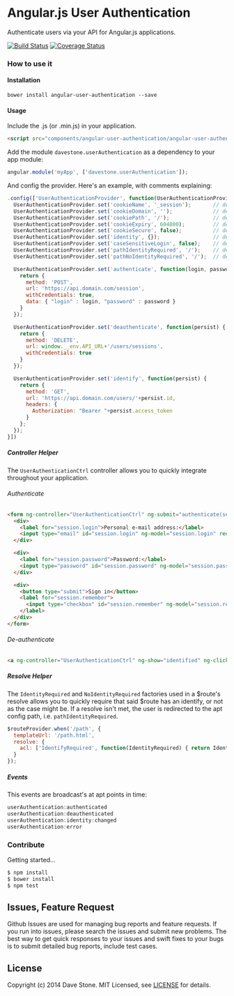 # Angular.js User Authentication

Authenticate users via your API for Angular.js applications.

[![Build Status](https://travis-ci.org/davestone/angular-user-authentication.png?branch=master)](https://travis-ci.org/davestone/angular-user-authentication)
[![Coverage Status](https://coveralls.io/repos/davestone/angular-user-authentication/badge.png)](https://coveralls.io/r/davestone/angular-user-authentication)

### How to use it

#### Installation

```
bower install angular-user-authentication --save
```

#### Usage

Include the .js (or .min.js) in your application.

```html
<script src="components/angular-user-authentication/angular-user-authentication.js"></script>
```

Add the module ```davestone.userAuthentication``` as a dependency to your app module:

```javascript
angular.module('myApp', ['davestone.userAuthentication']);
```

And config the provider. Here's an example, with comments explaining:

```javascript
.config(['UserAuthenticationProvider', function(UserAuthenticationProvider) {
  UserAuthenticationProvider.set('cookieName', '_session');       // default
  UserAuthenticationProvider.set('cookieDomain', '');             // default
  UserAuthenticationProvider.set('cookiePath', '/');              // default
  UserAuthenticationProvider.set('cookieExpiry', 604800);         // default (1 week)
  UserAuthenticationProvider.set('cookieSecure', false);          // default
  UserAuthenticationProvider.set('identity', {});                 // default (guest model)
  UserAuthenticationProvider.set('caseSensitiveLogin', false);    // default
  UserAuthenticationProvider.set('pathIdentityRequired', '/');    // default
  UserAuthenticationProvider.set('pathNoIdentityRequired', '/');  // default

  UserAuthenticationProvider.set('authenticate', function(login, password) {
    return {
      method: 'POST',
      url: 'https://api.domain.com/session',
      withCredentials: true,
      data: { "login" : login, "password" : password }
    }
  });

  UserAuthenticationProvider.set('deauthenticate', function(persist) { // optional
    return {
      method: 'DELETE',
      url: window.__env.API_URL+'/users/sessions',
      withCredentials: true
    }
  });

  UserAuthenticationProvider.set('identify', function(persist) {
    return {
      method: 'GET',
      url: 'https://api.domain.com/users/'+persist.id,
      headers: {
        Authorization: "Bearer "+persist.access_token
      }
    };
  });
}])
```

##### Controller Helper

The ```UserAuthenticationCtrl``` controller allows you to quickly integrate throughout your application.

###### Authenticate

```html
<form ng-controller="UserAuthenticationCtrl" ng-submit="authenticate(session)">
  <div>
    <label for="session.login">Personal e-mail address:</label>
    <input type="email" id="session.login" ng-model="session.login" required />
  </div>

  <div>
    <label for="session.password">Password:</label>
    <input type="password" id="session.password" ng-model="session.password" required />
  </div>

  <div>
    <button type="submit">Sign in</button>
    <label for="session.remember">
      <input type="checkbox" id="session.remember" ng-model="session.remember" /> Remember me
    </label>
  </div>
</form>
```

###### De-authenticate

```html
<a ng-controller="UserAuthenticationCtrl" ng-show="identified" ng-click="deauthenticate()">Sign Out of {{identity.email}}</a>
```

##### Resolve Helper

The ```IdentityRequired``` and ```NoIdentityRequired``` factories used in a $route's resolve allows you to quickly require that said $route has an identify, or not as the case might be. If a resolve isn't met, the user is redirected to the apt config path, i.e. ```pathIdentityRequired```.

```javascript
$routeProvider.when('/path', {
  templateUrl: '/path.html',
  resolve: {
    acl: ['IdentifyRequired', function(IdentityRequired) { return IdentifyRequired; }]
  }
});
```

##### Events

This events are broadcast's at apt points in time:

```javascript
userAuthentication:authenticated
userAuthentication:deauthenticated
userAuthentication:identity:changed
userAuthentication:error
```

### Contribute

Getting started...

```javascript
$ npm install
$ bower install
$ npm test
```

## Issues, Feature Request

Github Issues are used for managing bug reports and feature requests. If you run into issues, please search the issues and submit new problems. The best way to get quick responses to your issues and swift fixes to your bugs is to submit detailed bug reports, include test cases.

## License

Copyright (c) 2014 Dave Stone. MIT Licensed, see [LICENSE](LICENSE.md) for details.
